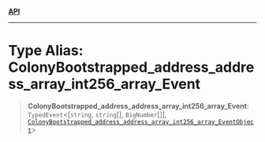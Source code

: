 [**API**](../../../README.md)

***

# Type Alias: ColonyBootstrapped\_address\_address\_array\_int256\_array\_Event

> **ColonyBootstrapped\_address\_address\_array\_int256\_array\_Event**: `TypedEvent`\<\[`string`, `string`[], `BigNumber`[]\], [`ColonyBootstrapped_address_address_array_int256_array_EventObject`](../interfaces/ColonyBootstrapped_address_address_array_int256_array_EventObject.md)\>
